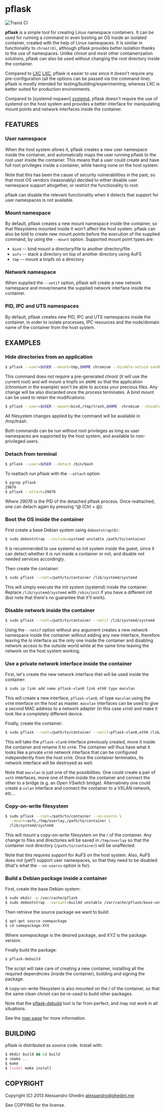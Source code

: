 pflask
======

![Travis CI](https://secure.travis-ci.org/ghedo/pflask.png)

**pflask** is a simple tool for creating Linux namespace containers. It can be
used for running a command or even booting an OS inside an isolated container,
created with the help of Linux namespaces. It is similar in functionality to
`chroot(8)`, although pflask provides better isolation thanks to the use of
namespaces. Unlike chroot and most other containerization solutions, pflask can
also be used without changing the root directory inside the container.

Compared to [LXC] [LXC], pflask is easier to use since it doesn't require any
pre-configuration (all the options can be passed via the command-line). pflask
is mostly intended for testing/building/experimenting, whereas LXC is better
suited for production environments.

Compared to [systemd-nspawn] [systemd], pflask doesn't require the use of
systemd on the host system and provides a better interface for manipulating
mount points and network interfaces inside the container.

[LXC]: http://linuxcontainers.org
[systemd]: http://www.freedesktop.org/software/systemd/man/systemd-nspawn.html

## FEATURES

### User namespace

When the host system allows it, pflask creates a new user namespace inside the
container, and automatically maps the user running pflask to the root user
inside the container. This means that a user could create and have full root
privileges inside a container, while having none on the host system.

Note that this has been the cause of security vulnerabilities in the past, so
that most OS vendors (reasonably) decided to either disable user namespace
support altogether, or restrict the functionality to root.

pflask can disable the relevant functionality when it detects that support for
user namespaces is not available.

### Mount namespace

By default, pflask creates a new mount namespace inside the container, so that
filesystems mounted inside it won't affect the host system. pflask can also be
told to create new mount points before the execution of the supplied command, 
by using the `--mount` option. Supported mount point types are:

 * `bind` -- bind mount a directory/file to another directory/file
 * `aufs` -- stack a directory on top of another directory using AuFS
 * `tmp`  -- mount a tmpfs on a directory

### Network namespace

When supplied the `--netif` option, pflask will create a new network namespace
and move/rename the supplied network interface inside the container.

### PID, IPC and UTS namespaces

By default, pflask creates new PID, IPC and UTS namespaces inside the container,
in order to isolate processes, IPC resources and the node/domain name of the
container from the host system.

## EXAMPLES

### Hide directories from an application

```bash
$ pflask --user=$USER --mount=tmp,$HOME chromium --disable-setuid-sandbox
```

This command does not require a pre-generated chroot (it will use the current
root) and will mount a tmpfs on `$HOME` so that the application (chromium in the
example) won't be able to access your precious files. Any change will be also
discarded once the process terminates. A bind mount can be used to retain the
modifications:

```bash
$ pflask --user=$USER --mount=bind,/tmp/trash,$HOME  chromium --disable-setuid-sandbox
```

All filesystem changes applied by the command will be available in /tmp/trash.

Both commands can be run without root privileges as long as user namespaces are
supported by the host system, and available to non-privileged users.

### Detach from terminal

```bash
$ pflask --user=$USER --detach /bin/bash
```

To reattach run pflask with the `--attach` option

```bash
$ pgrep pflask
29076
$ pflask --attach=29076
```

Where _29076_ is the PID of the detached pflask process. Once reattached, one
can detach again by pressing _^@_ (Ctrl + @).

### Boot the OS inside the container

First create a base Debian system using `debootstrap(8)`:

```bash
$ sudo debootstrap --include=systemd unstable /path/to/container
```

It is recommended to use systemd as init system inside the guest, since it can
detect whether it is run inside a container or not, and disable not needed
services accordingly.

Then create the container:

```bash
$ sudo pflask --root=/path/to/container /lib/systemd/systemd
```

This will simply execute the init system (systemd) inside the container. Replace
`/lib/systemd/systemd` with `/sbin/init` if you have a different init (but note
that there's no guarantee that it'll work).

### Disable network inside the container

```bash
$ sudo pflask --root=/path/to/container --netif /lib/systemd/systemd
```

Using the `--netif` option without any argument creates a new network namespace
inside the container without adding any new interface, therefore leaving the
_lo_ interface as the only one inside the container and disabling network access
to the outside world while at the same time leaving the network on the host
system working.

### Use a private network interface inside the container

First, let's create the new network interface thet will be used inside the
container:

```bash
$ sudo ip link add name pflask-vlan0 link eth0 type macvlan
```

This will create a new interface, `pflask-vlan0`, of type `macvlan` using the
`eth0` interface on the host as master. `macvlan` interfaces can be used to
give a second MAC address to a network adapter (in this case `eth0`) and make
it look like a completely different device.

Finally, create the container:

```bash
$ sudo pflask --root=/path/to/container --netif=pflask-vlan0,eth0 /lib/systemd/systemd
```

This will take the `pflask-vlan0` interface previously created, move it inside
the container and rename it to `eth0`. The container will thus have what it
looks like a private `eth0` network interface that can be configured
independently from the host `eth0`. Once the container terminates, its network
interface will be destroyed as well.

Note that `macvlan` is just one of the possibilities. One could create a pair
of `veth` interfaces, move one of them inside the container and connect the
other to a bridge (e.g. an Open VSwitch bridge). Alternatively one could create
a `vxlan` interface and connect the container to a VXLAN network, etc...

### Copy-on-write filesystem

```bash
$ sudo pflask --root=/path/to/container --no-userns \
  --mount=aufs,/tmp/overlay,/path/to/container \
  /lib/systemd/systemd
```

This will mount a copy-on-write filesystem on the / of the container. Any change
to files and directories will be saved in `/tmp/overlay` so that the container
root directory (`/path/to/container`) will be unaffected.

Note that this requires support for AuFS on the host system. Also, AuFS does not
(yet?) support user namespaces, so that they need to be disabled (that's what
the `--no-userns` option is for).

### Build a Debian package inside a container

First, create the base Debian system:

```bash
$ sudo mkdir -p /var/cache/pflask
$ sudo debootstrap --variant=buildd unstable /var/cache/pflask/base-unstable-amd64
```

Then retrieve the source package we want to build:

```bash
$ apt-get source somepackage
$ cd somepackage-XYX
```

Where _somepackage_ is the desired package, and _XYZ_ is the package version.

Finally build the package:

```bash
$ pflask-debuild
```

The script will take care of creating a new container, installing all the
required dependncies (inside the container), building and signing the package.

A copy-on-write filesystem is also mounted on the / of the container, so that
the same clean chroot can be re-used to build other packages.

Note that the [pflask-debuild](tools/pflask-debuild) tool is far from perfect,
and may not work in all situations.

See the [man page](http://ghedo.github.io/pflask/) for more information.

## BUILDING

pflask is distributed as source code. Install with:

```bash
$ mkdir build && cd build
$ cmake ..
$ make
$ [sudo] make install
```

## COPYRIGHT

Copyright (C) 2013 Alessandro Ghedini <alessandro@ghedini.me>

See COPYING for the license.
